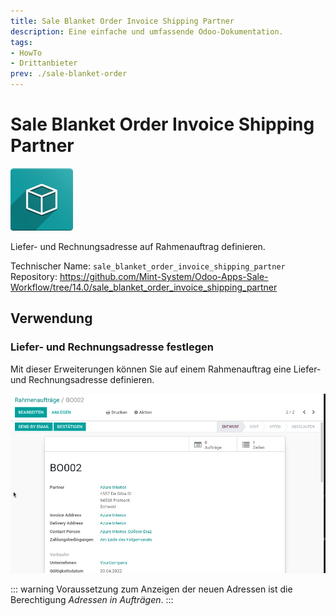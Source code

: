 ```yaml
---
title: Sale Blanket Order Invoice Shipping Partner
description: Eine einfache und umfassende Odoo-Dokumentation.
tags:
- HowTo
- Drittanbieter
prev: ./sale-blanket-order
---
```

# Sale Blanket Order Invoice Shipping Partner
![icon_oms_box](assets/icon_oms_box.png)

Liefer- und Rechnungsadresse auf Rahmenauftrag definieren.

Technischer Name: `sale_blanket_order_invoice_shipping_partner`\
Repository: <https://github.com/Mint-System/Odoo-Apps-Sale-Workflow/tree/14.0/sale_blanket_order_invoice_shipping_partner>

## Verwendung

### Liefer- und Rechnungsadresse festlegen

Mit dieser Erweiterungen können Sie auf einem Rahmenauftrag eine Liefer- und Rechnungsadresse definieren.

![Sale Blanket Order Invoice Shipping Partner](assets/Sale%20Blanket%20Order%20Invoice%20Shipping%20Partner.gif)

::: warning
Voraussetzung zum Anzeigen der neuen Adressen ist die Berechtigung *Adressen in Aufträgen*.
:::